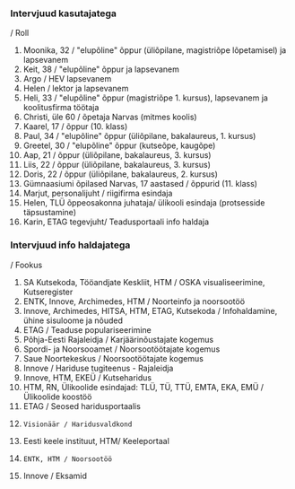 ### Intervjuud kasutajatega

/ Roll

1. 	Moonika, 32 / "elupõline" õppur (üliõpilane, magistriõpe lõpetamisel) ja lapsevanem
2. 	Keit, 38	/ "elupõline" õppur ja lapsevanem
3.	Argo / HEV lapsevanem
4.	Helen / lektor ja lapsevanem
5. 	Heli, 33 / "elupõline" õppur (magistriõpe 1. kursus), lapsevanem ja koolitusfirma töötaja
6. 	Christi, üle 60 / õpetaja Narvas (mitmes koolis)
7. 	Kaarel, 17 / õppur (10. klass)
8. 	Paul, 34 / "elupõline" õppur (üliõpilane, bakalaureus, 1. kursus)
9. 	Greetel, 30 / "elupõline" õppur (kutseõpe, kaugõpe)
10. Aap, 21	/ õppur (üliõpilane, bakalaureus, 3. kursus)
11. Liis, 22 / õppur (üliõpilane, bakalaureus, 3. kursus)
12. Doris, 22	/ õppur (üliõpilane, bakalaureus, 2. kursus)
13. Gümnaasiumi õpilased Narvas, 17 aastased /	õppurid (11. klass)
14. Marjut, personalijuht / riigifirma esindaja
15. Helen, TLÜ õppeosakonna juhataja/ ülikooli esindaja (protsesside täpsustamine)
16. Karin, ETAG tegevjuht/ Teadusportaali info haldaja
		
### Intervjuud info haldajatega

/ Fookus

1. 	SA Kutsekoda, Tööandjate Keskliit, HTM	/ OSKA visualiseerimine, Kutseregister
2. 	ENTK, Innove, Archimedes, HTM	/ Noorteinfo ja noorsootöö
3. 	Innove, Archimedes, HITSA, HTM, ETAG, Kutsekoda	/ Infohaldamine, ühine sisuloome ja nõuded
4. 	ETAG 	/ Teaduse populariseerimine
5. 	Põhja-Eesti Rajaleidja	/ Karjäärinõustajate kogemus 
6. 	Spordi- ja Noorsooamet	/ Noorsootöötajate kogemus
7. 	Saue Noortekeskus	/ Noorsootöötajate kogemus
8. 	Innove	/ Hariduse tugiteenus - Rajaleidja
9. 	Innove, HTM, EKEÜ	/ Kutseharidus
10.	HTM, RN, Ülikoolide esindajad: TLÜ, TÜ, TTÜ, EMTA, EKA, EMÜ	/ Ülikoolide koostöö
11.	ETAG / Seosed haridusportaalis
12. 	Visionäär / Haridusvaldkond
13.	Eesti keele instituut, HTM/ Keeleportaal 
14. 	ENTK, HTM / Noorsootöö 
15.	Innove  / Eksamid
